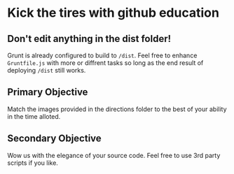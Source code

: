 # Kick the tires with github education

## Don't edit anything in the dist folder!

Grunt is already configured to build to `/dist`. Feel free to enhance
`Gruntfile.js` with more or diffrent tasks so long as the end result of
deploying `/dist` still works.

## Primary Objective

Match the images provided in the directions folder to the best of your
ability in the time alloted.

## Secondary Objective

Wow us with the elegance of your source code. Feel free to use 3rd party
scripts if you like.
